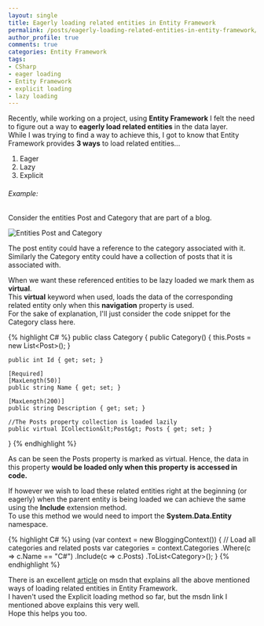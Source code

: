 ```yaml
---
layout: single
title: Eagerly loading related entities in Entity Framework
permalink: /posts/eagerly-loading-related-entities-in-entity-framework/
author_profile: true
comments: true
categories: Entity Framework
tags:
- CSharp
- eager loading
- Entity Framework
- explicit loading
- lazy loading
---
```


<p>Recently, while working on a project, using <strong>Entity Framework</strong> I felt the need to figure out a way to <strong>eagerly load related entities</strong> in the data layer.<br />
While I was trying to find a way to achieve this, I got to know that Entity Framework provides <strong>3 ways</strong> to load related entities...</p>

<ol>
<li>Eager</li>
<li>Lazy</li>
<li>Explicit</li>
</ol>

<h6>Example:</h6>

<p>Consider the entities Post and Category that are part of a blog.</p>

<p><img src="{{site.url}}/assets/images/blogs/Post_Category.png" alt="Entities Post and Category" /></p>

<p>The post entity could have a reference to the category associated with it.<br />
Similarly the Category entity could have a collection of posts that it is associated with.</p>

<p>When we want these referenced entities to be lazy loaded we mark them as <strong>virtual</strong>.<br />
This <strong>virtual</strong> keyword when used, loads the data of the corresponding related entity only when this <strong>navigation</strong> property is used.<br />
For the sake of explanation, I'll just consider the code snippet for the Category class here.</p>

{% highlight C# %}
public class Category
{
    public Category()
    {
        this.Posts = new List&lt;Post&gt;();
    }

    public int Id { get; set; }

    [Required]
    [MaxLength(50)]
    public string Name { get; set; }

    [MaxLength(200)]
    public string Description { get; set; }

    //The Posts property collection is loaded lazily
    public virtual ICollection&lt;Post&gt; Posts { get; set; }
}
{% endhighlight %}

<p>As can be seen the Posts property is marked as virtual. Hence, the data in this property <strong>would be loaded only when this property is accessed in code.</strong></p>

<p>If however we wish to load these related entities right at the beginning (or eagerly) when the parent entity is being loaded we can achieve the same using the <strong>Include</strong> extension method.<br />
To use this method we would need to import the <strong>System.Data.Entity</strong> namespace.</p>

{% highlight C# %}
using (var context = new BloggingContext()) 
{ 
    // Load all categories and related posts 
    var categories = context.Categories
                    .Where(c =&gt; c.Name == "C#")
                    .Include(c =&gt; c.Posts)
                    .ToList&lt;Category&gt;();
}
{% endhighlight %}

<p>There is an excellent <a href="https://msdn.microsoft.com/en-in/data/jj574232.aspx">article</a> on msdn that explains all the above mentioned ways of loading related entities in Entity Framework.<br />
I haven't used the Explicit loading method so far, but the msdn link I mentioned above explains this very well.<br />
Hope this helps you too.</p>
